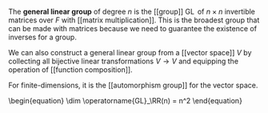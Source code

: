 The **general linear group** of degree _n_ is the [[group]] $\operatorname{GL}$ of $n \times n$ invertible matrices over $F$ with [[matrix multiplication]]. This is the broadest group that can be made with matrices because we need to guarantee the existence of inverses for a group.

We can also construct a general linear group from a [[vector space]] $V$ by collecting all bijective linear transformations $V \to V$ and equipping the operation of [[function composition]].

For finite-dimensions, it is the [[automorphism group]] for the vector space.

\begin{equation}
\dim \operatorname{GL}_\RR(n) = n^2
\end{equation}